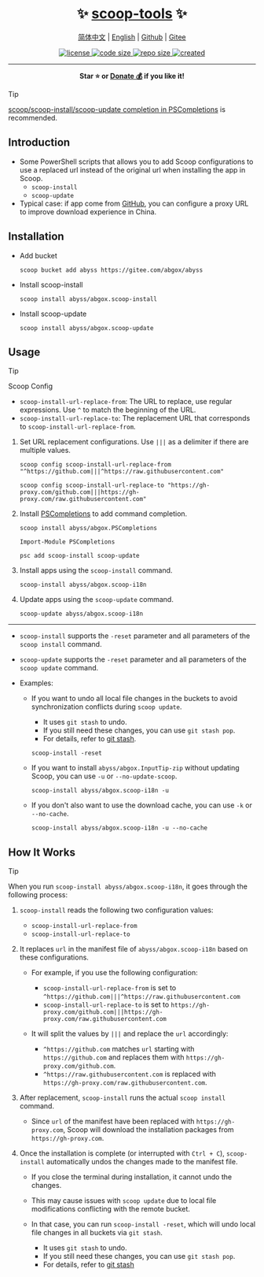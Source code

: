 <h1 align="center">✨ <a href="https://scoop-tools.abgox.com">scoop-tools</a> ✨</h1>

<p align="center">
    <a href="readme.zh-CN.md">简体中文</a> |
    <a href="readme.md">English</a> |
    <a href="https://github.com/abgox/scoop-tools">Github</a> |
    <a href="https://gitee.com/abgox/scoop-tools">Gitee</a>
</p>

<p align="center">
    <a href="https://github.com/abgox/scoop-tools/blob/main/license">
        <img src="https://img.shields.io/github/license/abgox/scoop-tools" alt="license" />
    </a>
    <a href="https://img.shields.io/github/languages/code-size/abgox/scoop-tools.svg">
        <img src="https://img.shields.io/github/languages/code-size/abgox/scoop-tools.svg" alt="code size" />
    </a>
    <a href="https://img.shields.io/github/repo-size/abgox/scoop-tools.svg">
        <img src="https://img.shields.io/github/repo-size/abgox/scoop-tools.svg" alt="repo size" />
    </a>
    <a href="https://github.com/abgox/scoop-tools">
        <img src="https://img.shields.io/github/created-at/abgox/scoop-tools" alt="created" />
    </a>
</p>

---

<p align="center">
  <strong>Star ⭐️ or <a href="https://abgox.com/donate">Donate 💰</a> if you like it!</strong>
</p>

> [!Tip]
>
> [scoop/scoop-install/scoop-update completion in PSCompletions](https://github.com/abgox/PSCompletions) is recommended.

## Introduction

- Some PowerShell scripts that allows you to add Scoop configurations to use a replaced url instead of the original url when installing the app in Scoop.
  - `scoop-install`
  - `scoop-update`
- Typical case: if app come from [GitHub](https://github.com), you can configure a proxy URL to improve download experience in China.

## Installation

- Add bucket

  ```shell
  scoop bucket add abyss https://gitee.com/abgox/abyss
  ```

- Install scoop-install

  ```shell
  scoop install abyss/abgox.scoop-install
  ```

- Install scoop-update

  ```shell
  scoop install abyss/abgox.scoop-update
  ```

## Usage

> [!Tip]
> Scoop Config
>
> - `scoop-install-url-replace-from`: The URL to replace, use regular expressions. Use `^` to match the beginning of the URL.
> - `scoop-install-url-replace-to`: The replacement URL that corresponds to `scoop-install-url-replace-from`.

1. Set URL replacement configurations. Use `|||` as a delimiter if there are multiple values.

   ```shell
   scoop config scoop-install-url-replace-from "^https://github.com|||^https://raw.githubusercontent.com"
   ```

   ```shell
   scoop config scoop-install-url-replace-to "https://gh-proxy.com/github.com|||https://gh-proxy.com/raw.githubusercontent.com"
   ```

2. Install [PSCompletions](https://gitee.com/abgox/PSCompletions) to add command completion.

   ```shell
   scoop install abyss/abgox.PSCompletions
   ```

   ```shell
   Import-Module PSCompletions
   ```

   ```shell
   psc add scoop-install scoop-update
   ```

3. Install apps using the `scoop-install` command.

   ```shell
   scoop-install abyss/abgox.scoop-i18n
   ```

4. Update apps using the `scoop-update` command.

   ```shell
   scoop-update abyss/abgox.scoop-i18n
   ```

---

- `scoop-install` supports the `-reset` parameter and all parameters of the `scoop install` command.
- `scoop-update` supports the `-reset` parameter and all parameters of the `scoop update` command.

- Examples:

  - If you want to undo all local file changes in the buckets to avoid synchronization conflicts during `scoop update`.

    - It uses `git stash` to undo.
    - If you still need these changes, you can use `git stash pop`.
    - For details, refer to [git stash](https://git-scm.com/docs/git-stash).

    ```shell
    scoop-install -reset
    ```

  - If you want to install `abyss/abgox.InputTip-zip` without updating Scoop, you can use `-u` or `--no-update-scoop`.

    ```shell
    scoop-install abyss/abgox.scoop-i18n -u
    ```

  - If you don't also want to use the download cache, you can use `-k` or `--no-cache`.

    ```shell
    scoop-install abyss/abgox.scoop-i18n -u --no-cache
    ```

## How It Works

> [!Tip]
>
> When you run `scoop-install abyss/abgox.scoop-i18n`, it goes through the following process:

1. `scoop-install` reads the following two configuration values:

   - `scoop-install-url-replace-from`
   - `scoop-install-url-replace-to`

2. It replaces `url` in the manifest file of `abyss/abgox.scoop-i18n` based on these configurations.

   - For example, if you use the following configuration:

     - `scoop-install-url-replace-from` is set to `^https://github.com|||^https://raw.githubusercontent.com`
     - `scoop-install-url-replace-to` is set to `https://gh-proxy.com/github.com|||https://gh-proxy.com/raw.githubusercontent.com`

   - It will split the values by `|||` and replace the `url` accordingly:

     - `^https://github.com` matches `url` starting with `https://github.com` and replaces them with `https://gh-proxy.com/github.com`.
     - `^https://raw.githubusercontent.com` is replaced with `https://gh-proxy.com/raw.githubusercontent.com`.

3. After replacement, `scoop-install` runs the actual `scoop install` command.

   - Since `url` of the manifest have been replaced with `https://gh-proxy.com`, Scoop will download the installation packages from `https://gh-proxy.com`.

4. Once the installation is complete (or interrupted with `Ctrl + C`), `scoop-install` automatically undos the changes made to the manifest file.

   - If you close the terminal during installation, it cannot undo the changes.
   - This may cause issues with `scoop update` due to local file modifications conflicting with the remote bucket.
   - In that case, you can run `scoop-install -reset`, which will undo local file changes in all buckets via `git stash`.

     - It uses `git stash` to undo.
     - If you still need these changes, you can use `git stash pop`.
     - For details, refer to [git stash](https://git-scm.com/docs/git-stash)
